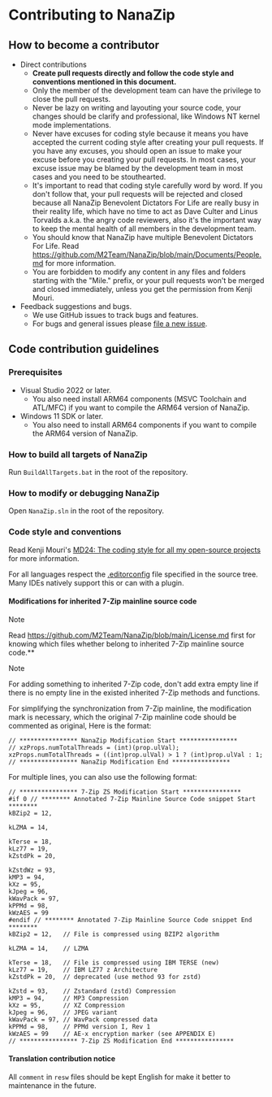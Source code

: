 ﻿# Contributing to NanaZip

## How to become a contributor

- Direct contributions
  - **Create pull requests directly and follow the code style and conventions
    mentioned in this document.**
  - Only the member of the development team can have the privilege to close the
    pull requests.
  - Never be lazy on writing and layouting your source code, your changes should
    be clarify and professional, like Windows NT kernel mode implementations.
  - Never have excuses for coding style because it means you have accepted the
    current coding style after creating your pull requests. If you have any
    excuses, you should open an issue to make your excuse before you creating
    your pull requests. In most cases, your excuse issue may be blamed by the
    development team in most cases and you need to be stouthearted.
  - It's important to read that coding style carefully word by word. If you 
    don't follow that, your pull requests will be rejected and closed because
    all NanaZip Benevolent Dictators For Life are really busy in their reality
    life, which have no time to act as Dave Culter and Linus Torvalds a.k.a. the
    angry code reviewers, also it's the important way to keep the mental health
    of all members in the development team.
  - You should know that NanaZip have multiple Benevolent Dictators For Life.
    Read https://github.com/M2Team/NanaZip/blob/main/Documents/People.md for
    more information.
  - You are forbidden to modify any content in any files and folders starting
    with the "Mile." prefix, or your pull requests won't be merged and closed
    immediately, unless you get the permission from Kenji Mouri.
- Feedback suggestions and bugs.
  - We use GitHub issues to track bugs and features.
  - For bugs and general issues please 
    [file a new issue](https://github.com/M2Team/NanaZip/issues/new).

## Code contribution guidelines

### Prerequisites

- Visual Studio 2022 or later.
  - You also need install ARM64 components (MSVC Toolchain and ATL/MFC) if you
    want to compile the ARM64 version of NanaZip.
- Windows 11 SDK or later.
  - You also need to install ARM64 components if you want to compile the ARM64
    version of NanaZip.

### How to build all targets of NanaZip

Run `BuildAllTargets.bat` in the root of the repository.

### How to modify or debugging NanaZip

Open `NanaZip.sln` in the root of the repository.

### Code style and conventions

Read Kenji Mouri's [MD24: The coding style for all my open-source projects] for
more information.

[MD24: The coding style for all my open-source projects]: https://github.com/MouriNaruto/MouriDocs/tree/main/docs/24

For all languages respect the [.editorconfig](https://editorconfig.org/) file 
specified in the source tree. Many IDEs natively support this or can with a 
plugin.

#### Modifications for inherited 7-Zip mainline source code

> [!NOTE]
> Read https://github.com/M2Team/NanaZip/blob/main/License.md first for knowing
> which files whether belong to inherited 7-Zip mainline source code.**

> [!NOTE]
> For adding something to inherited 7-Zip code, don't add extra empty line if
> there is no empty line in the existed inherited 7-Zip methods and functions.

For simplifying the synchronization from 7-Zip mainline, the modification mark
is necessary, which the original 7-Zip mainline code should be commented as
original, Here is the format:

```
// **************** NanaZip Modification Start **************** 
// xzProps.numTotalThreads = (int)(prop.ulVal); 
xzProps.numTotalThreads = ((int)prop.ulVal) > 1 ? (int)prop.ulVal : 1; 
// **************** NanaZip Modification End **************** 
```

For multiple lines, you can also use the following format:

```
// **************** 7-Zip ZS Modification Start ****************
#if 0 // ******** Annotated 7-Zip Mainline Source Code snippet Start ********
kBZip2 = 12,

kLZMA = 14,

kTerse = 18,
kLz77 = 19,
kZstdPk = 20,

kZstdWz = 93,
kMP3 = 94,
kXz = 95,
kJpeg = 96,
kWavPack = 97,
kPPMd = 98,
kWzAES = 99
#endif // ******** Annotated 7-Zip Mainline Source Code snippet End ********
kBZip2 = 12,   // File is compressed using BZIP2 algorithm

kLZMA = 14,    // LZMA

kTerse = 18,   // File is compressed using IBM TERSE (new)
kLz77 = 19,    // IBM LZ77 z Architecture
kZstdPk = 20,  // deprecated (use method 93 for zstd)

kZstd = 93,    // Zstandard (zstd) Compression
kMP3 = 94,     // MP3 Compression
kXz = 95,      // XZ Compression
kJpeg = 96,    // JPEG variant
kWavPack = 97, // WavPack compressed data
kPPMd = 98,    // PPMd version I, Rev 1
kWzAES = 99    // AE-x encryption marker (see APPENDIX E)
// **************** 7-Zip ZS Modification End ****************
```

#### Translation contribution notice

All `comment` in `resw` files should be kept English for make it better to 
maintenance in the future.
